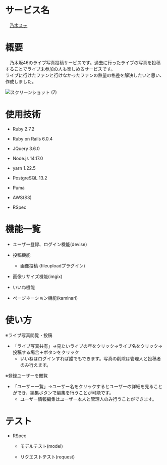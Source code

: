 # サービス名  

　[乃木ステ](https://www.nogiste.com/)  


# 概要
　乃木坂46のライブ写真投稿サービスです。過去に行ったライブの写真を投稿することでライブ未参加の人も楽しめるサービスです。  
ライブに行けたファンと行けなかったファンの熱量の格差を解決したいと思い、作成しました。   

![スクリーンショット (7)](https://user-images.githubusercontent.com/68765478/126156691-17a0ad59-e641-46c2-85fd-1be4cba09cb6.png)

# 使用技術
* Ruby 2.7.2  

* Ruby on Rails 6.0.4

* JQuery 3.6.0  

* Node.js 14.17.0  

* yarn 1.22.5    

* PostgreSQL 13.2  

* Puma  

* AWS(S3)  

* RSpec  

# 機能一覧  

* ユーザー登録、ログイン機能(devise)  
* 投稿機能  
    * 画像投稿  (fileuploadプラグイン)  

* 画像リサイズ機能(imgix)

* いいね機能

* ページネーション機能(kaminari)  

# 使い方  

※ライブ写真閲覧・投稿
* 「ライブ写真共有」→見たいライブの年をクリック→ライブ名をクリック→投稿する場合＋ボタンをクリック  
    * いいねはログインすれば誰でもできます。写真の削除は管理人と投稿者のみ行えます。

※登録ユーザーを閲覧
* 「ユーザー一覧」→ユーザー名をクリックするとユーザーの詳細を見ることができ、編集ボタンで編集を行うことが可能です。  
    * ユーザー情報編集はユーザー本人と管理人のみ行うことができます。　　

# テスト  

* RSpec  

    * モデルテスト(model)  

    * リクエストテスト(request)  
